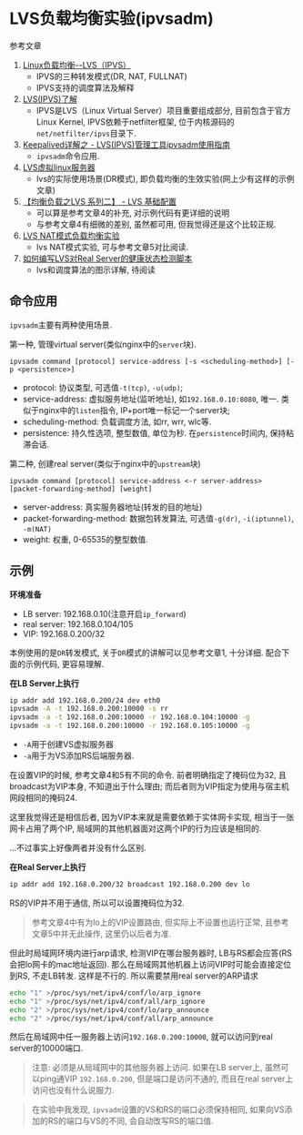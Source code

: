 # LVS负载均衡实验(ipvsadm)

参考文章

1. [Linux负载均衡--LVS（IPVS）](https://www.cnblogs.com/lipengxiang2009/p/7349271.html)
    - IPVS的三种转发模式(DR, NAT, FULLNAT)
    - IPVS支持的调度算法及解释
2. [LVS(IPVS)了解](https://www.cnblogs.com/aguncn/p/10533822.html)
    - IPVS是LVS（Linux Virtual Server）项目重要组成部分, 目前包含于官方Linux Kernel, IPVS依赖于netfilter框架, 位于内核源码的`net/netfilter/ipvs`目录下.
3. [Keepalived详解之 - LVS(IPVS)管理工具ipvsadm使用指南](https://www.cnblogs.com/dspace/p/9706436.html)
    - `ipvsadm`命令应用.
4. [LVS虚拟linux服务器](https://blog.csdn.net/qq_43141726/article/details/100544838)
    - lvs的实际使用场景(DR模式), 即负载均衡的生效实验(网上少有这样的示例文章)
5. [【均衡负载之LVS 系列二】 - LVS 基础配置](https://segmentfault.com/a/1190000019967549)
    - 可以算是参考文章4的补充, 对示例代码有更详细的说明
    - 与参考文章4有细微的差别, 虽然都可用, 但我觉得还是这个比较正规.
6. [LVS NAT模式负载均衡实验](https://www.centos.bz/2017/08/lvs-nat-loadbalance/)
    - lvs NAT模式实验, 可与参考文章5对比阅读.
7. [如何编写LVS对Real Server的健康状态检测脚本](https://www.cnblogs.com/xiaocen/p/3709869.html)
    - lvs和调度算法的图示详解, 待阅读

## 命令应用

`ipvsadm`主要有两种使用场景.

第一种, 管理virtual server(类似nginx中的`server`块).

```
ipvsadm command [protocol] service-address [-s <scheduling-method>] [-p <persistence>]
```

- protocol: 协议类型, 可选值`-t(tcp)`, `-u(udp)`;
- service-address: 虚拟服务地址(监听地址), 如`192.168.0.10:8080`, 唯一. 类似于nginx中的`listen`指令, IP+port唯一标记一个server块;
- scheduling-method: 负载调度方法, 如rr, wrr, wlc等.
- persistence: 持久性选项, 整型数值, 单位为秒. 在`persistence`时间内, 保持粘滞会话.

第二种, 创建real server(类似于nginx中的`upstream`块)

```
ipvsadm command [protocol] service-address <-r server-address> [packet-forwarding-method] [weight]
```

- server-address: 真实服务器地址(转发的目的地址)
- packet-forwarding-method: 数据包转发算法, 可选值`-g(dr)`, `-i(iptunnel)`, `-m(NAT)`
- weight: 权重, 0-65535的整型数值.

## 示例

**环境准备**

- LB server: 192.168.0.10(注意开启`ip_forward`)
- real server: 192.168.0.104/105
- VIP: 192.168.0.200/32

本例使用的是`DR`转发模式, 关于`DR`模式的讲解可以见参考文章1, 十分详细. 配合下面的示例代码, 更容易理解.

**在LB Server上执行**

```bash
ip addr add 192.168.0.200/24 dev eth0
ipvsadm -A -t 192.168.0.200:10000 -s rr
ipvsadm -a -t 192.168.0.200:10000 -r 192.168.0.104:10000 -g
ipvsadm -a -t 192.168.0.200:10000 -r 192.168.0.105:10000 -g
```

- `-A`用于创建VS虚拟服务器
- `-a`用于为VS添加RS后端服务器.

在设置VIP的时候, 参考文章4和5有不同的命令. 前者明确指定了掩码位为32, 且broadcast为VIP本身, 不知道出于什么理由; 而后者则为VIP指定为使用与宿主机网段相同的掩码24.

这里我觉得还是相信后者, 因为VIP本来就是需要依赖于实体网卡实现, 相当于一张网卡占用了两个IP, 局域网的其他机器面对这两个IP的行为应该是相同的.

...不过事实上好像两者并没有什么区别.

**在Real Server上执行**

```bash
ip addr add 192.168.0.200/32 broadcast 192.168.0.200 dev lo
```

RS的VIP并不用于通信, 所以可以设置掩码位为32.

> 参考文章4中有为lo上的VIP设置路由, 但实际上不设置也运行正常, 且参考文章5中并无此操作, 这里仍以后者为准.

但此时局域网环境内进行arp请求, 检测VIP在哪台服务器时, LB与RS都会应答(RS会把lo网卡的mac地址返回). 那么在局域网其他机器上访问VIP时可能会直接定位到RS, 不走LB转发. 这样是不行的. 所以需要禁用real server的ARP请求

```bash
echo "1" >/proc/sys/net/ipv4/conf/lo/arp_ignore
echo "1" >/proc/sys/net/ipv4/conf/all/arp_ignore
echo "2" >/proc/sys/net/ipv4/conf/lo/arp_announce
echo "2" >/proc/sys/net/ipv4/conf/all/arp_announce
```

然后在局域网中任一服务器上访问`192.168.0.200:10000`, 就可以访问到real server的10000端口.

> 注意: 必须是从局域网中的其他服务器上访问. 如果在LB server上, 虽然可以ping通VIP `192.168.0.200`, 但是端口是访问不通的, 而且在real server上访问也没有什么说服力.

> 在实验中我发现, `ipvsadm`设置的VS和RS的端口必须保持相同, 如果向VS添加的RS的端口与VS的不同, 会自动改写RS的端口值.

